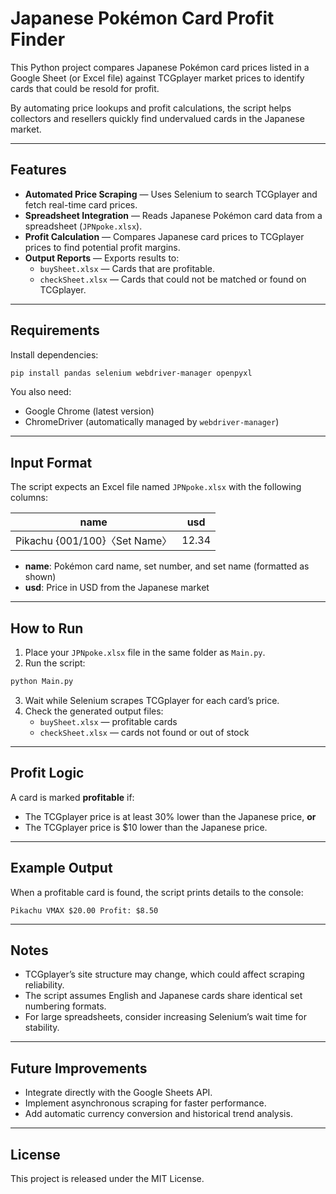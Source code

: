 # Japanese Pokémon Card Profit Finder

This Python project compares Japanese Pokémon card prices listed in a Google Sheet (or Excel file) against TCGplayer market prices to identify cards that could be resold for profit.

By automating price lookups and profit calculations, the script helps collectors and resellers quickly find undervalued cards in the Japanese market.

---

## Features

- **Automated Price Scraping** — Uses Selenium to search TCGplayer and fetch real-time card prices.  
- **Spreadsheet Integration** — Reads Japanese Pokémon card data from a spreadsheet (`JPNpoke.xlsx`).  
- **Profit Calculation** — Compares Japanese card prices to TCGplayer prices to find potential profit margins.  
- **Output Reports** — Exports results to:
  - `buySheet.xlsx` — Cards that are profitable.
  - `checkSheet.xlsx` — Cards that could not be matched or found on TCGplayer.

---

## Requirements

Install dependencies:

```bash
pip install pandas selenium webdriver-manager openpyxl
```

You also need:
- Google Chrome (latest version)
- ChromeDriver (automatically managed by `webdriver-manager`)

---

## Input Format

The script expects an Excel file named `JPNpoke.xlsx` with the following columns:

| name | usd |
|------|-----|
| Pikachu {001/100}〈Set Name〉 | 12.34 |

- **name**: Pokémon card name, set number, and set name (formatted as shown)  
- **usd**: Price in USD from the Japanese market  

---

## How to Run

1. Place your `JPNpoke.xlsx` file in the same folder as `Main.py`.  
2. Run the script:

```bash
python Main.py
```

3. Wait while Selenium scrapes TCGplayer for each card’s price.  
4. Check the generated output files:
   - `buySheet.xlsx` — profitable cards  
   - `checkSheet.xlsx` — cards not found or out of stock  

---

## Profit Logic

A card is marked **profitable** if:
- The TCGplayer price is at least 30% lower than the Japanese price, **or**
- The TCGplayer price is $10 lower than the Japanese price.  

---

## Example Output

When a profitable card is found, the script prints details to the console:

```
Pikachu VMAX $20.00 Profit: $8.50
```

---

## Notes

- TCGplayer’s site structure may change, which could affect scraping reliability.  
- The script assumes English and Japanese cards share identical set numbering formats.  
- For large spreadsheets, consider increasing Selenium’s wait time for stability.  

---

## Future Improvements

- Integrate directly with the Google Sheets API.  
- Implement asynchronous scraping for faster performance.  
- Add automatic currency conversion and historical trend analysis.  

---

## License

This project is released under the MIT License.
